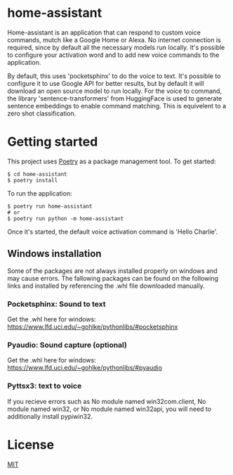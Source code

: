# home-assistant
Home-assistant is an application that can respond to custom voice commands, mutch like a Google Home or Alexa. No internet connection is required, since by default all the necessary models run locally. It's possible to configure your activation word and to add new voice commands to the application. 

By default, this uses 'pocketsphinx' to do the voice to text. It's possible to configure it to use Google API for better results, but by default it will download an open source model to run locally. For the voice to command, the library 'sentence-transformers' from HuggingFace is used to generate sentence embeddings to enable command matching. This is equivelent to a zero shot classification.  

# Getting started
This project uses [Poetry](https://python-poetry.org/docs/) as a package management tool. 
To get started:
```
$ cd home-assistant
$ poetry install
```
To run the application:
```
$ poetry run home-assistant
# or
$ poetry run python -m home-assistant
```
Once it's started, the default voice activation command is 'Hello Charlie'. 

## Windows installation
Some of the packages are not always installed properly on windows and may cause errors. The fallowing packages can be found on the following links and installed by referencing the .whl file downloaded manually.
### Pocketsphinx: Sound to text
Get the .whl here for windows:
https://www.lfd.uci.edu/~gohlke/pythonlibs/#pocketsphinx

### Pyaudio: Sound capture (optional)
Get the .whl here for windows:
https://www.lfd.uci.edu/~gohlke/pythonlibs/#pyaudio

### Pyttsx3: text to voice
If you recieve errors such as No module named win32com.client, No module named win32, or No module named win32api, you will need to additionally install pypiwin32.

# License
[MIT](https://github.com/marued/home-assistant/blob/main/LICENSE)
